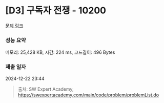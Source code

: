# [D3] 구독자 전쟁 - 10200 

[문제 링크](https://swexpertacademy.com/main/code/problem/problemDetail.do?contestProbId=AXMCXV_qVgkDFAWv) 

### 성능 요약

메모리: 25,428 KB, 시간: 224 ms, 코드길이: 496 Bytes

### 제출 일자

2024-12-22 23:44



> 출처: SW Expert Academy, https://swexpertacademy.com/main/code/problem/problemList.do